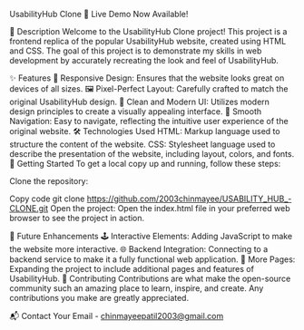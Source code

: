  UsabilityHub Clone
🚀 Live Demo Now Available!

📜 Description
Welcome to the UsabilityHub Clone project! This project is a frontend replica of the popular UsabilityHub website, created using HTML and CSS. The goal of this project is to demonstrate my skills in web development by accurately recreating the look and feel of UsabilityHub.

✨ Features
📱 Responsive Design: Ensures that the website looks great on devices of all sizes.
🖼️ Pixel-Perfect Layout: Carefully crafted to match the original UsabilityHub design.
🎨 Clean and Modern UI: Utilizes modern design principles to create a visually appealing interface.
🧭 Smooth Navigation: Easy to navigate, reflecting the intuitive user experience of the original website.
🛠️ Technologies Used
HTML: Markup language used to structure the content of the website.
CSS: Stylesheet language used to describe the presentation of the website, including layout, colors, and fonts.
🚀 Getting Started
To get a local copy up and running, follow these steps:

Clone the repository:


Copy code
git clone https://github.com/2003chinmayee/USABILITY_HUB_-CLONE.git
Open the project:
Open the index.html file in your preferred web browser to see the project in action.



🌟 Future Enhancements
🕹️ Interactive Elements: Adding JavaScript to make the website more interactive.
🌐 Backend Integration: Connecting to a backend service to make it a fully functional web application.
📄 More Pages: Expanding the project to include additional pages and features of UsabilityHub.
🤝 Contributing
Contributions are what make the open-source community such an amazing place to learn, inspire, and create. Any contributions you make are greatly appreciated.



📬 Contact
Your Email - chinmayeepatil2003@gmail.com
